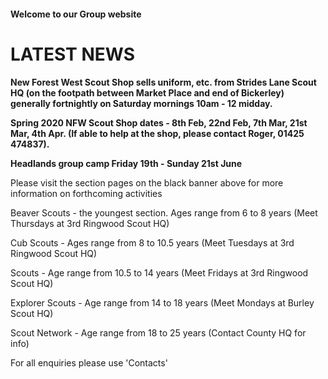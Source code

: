 #### Welcome to our Group website

# LATEST NEWS
 

**New Forest West Scout Shop sells uniform, etc. from Strides Lane Scout HQ (on the footpath between Market Place and end of Bickerley) generally fortnightly on Saturday mornings 10am - 12 midday.**

**Spring 2020 NFW Scout Shop dates - 8th Feb, 22nd Feb, 7th Mar, 21st Mar, 4th Apr. (If able to help at the shop, please contact Roger, 01425 474837).**

**Headlands group camp Friday 19th - Sunday 21st June**

Please visit the section pages on the black banner above for more information on forthcoming activities

Beaver Scouts - the youngest section. Ages range from 6 to 8 years (Meet Thursdays at 3rd Ringwood Scout HQ)

Cub Scouts - Ages range from 8 to 10.5 years (Meet Tuesdays at 3rd Ringwood Scout HQ)

Scouts - Age range from 10.5 to 14 years (Meet Fridays at 3rd Ringwood Scout HQ)

Explorer Scouts - Age range from 14 to 18 years (Meet Mondays at Burley Scout HQ)

Scout Network - Age range from 18 to 25 years (Contact County HQ for info)

For all enquiries please use 'Contacts'

 
